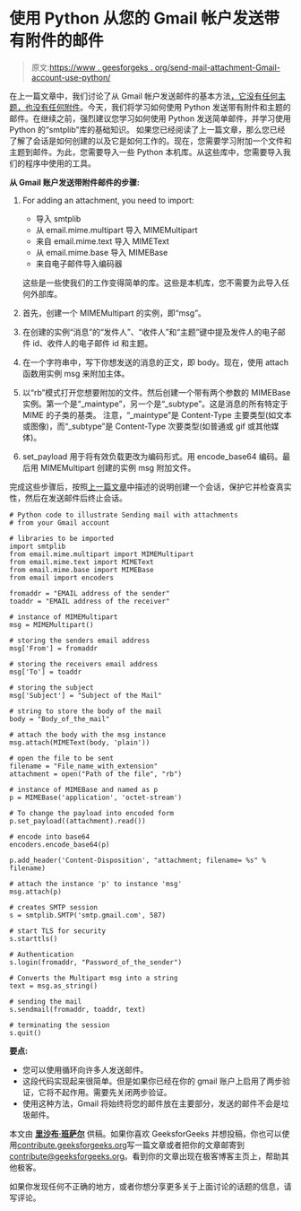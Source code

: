 # 使用 Python 从您的 Gmail 帐户发送带有附件的邮件

> 原文:[https://www . geesforgeks . org/send-mail-attachment-Gmail-account-use-python/](https://www.geeksforgeeks.org/send-mail-attachment-gmail-account-using-python/)

在上一篇文章中，我们讨论了从 Gmail 帐户发送邮件的基本方法[，它没有任何主题，也没有任何附件](https://www.geeksforgeeks.org/send-mail-gmail-account-using-python/)。今天，我们将学习如何使用 Python 发送带有附件和主题的邮件。在继续之前，强烈建议您学习如何使用 Python 发送简单邮件，并学习使用 Python 的“smtplib”库的基础知识。
如果您已经阅读了上一篇文章，那么您已经了解了会话是如何创建的以及它是如何工作的。现在，您需要学习附加一个文件和主题到邮件。为此，您需要导入一些 Python 本机库。从这些库中，您需要导入我们的程序中使用的工具。

**从 Gmail 账户发送带附件邮件的步骤:**

1.  For adding an attachment, you need to import:
    *   导入 smtplib
    *   从 email.mime.multipart 导入 MIMEMultipart
    *   来自 email.mime.text 导入 MIMEText
    *   从 email.mime.base 导入 MIMEBase
    *   来自电子邮件导入编码器

    这些是一些使我们的工作变得简单的库。这些是本机库，您不需要为此导入任何外部库。

2.  首先，创建一个 MIMEMultipart 的实例，即“msg”。
3.  在创建的实例“消息”的“发件人”、“收件人”和“主题”键中提及发件人的电子邮件 id、收件人的电子邮件 id 和主题。
4.  在一个字符串中，写下你想发送的消息的正文，即 body。现在，使用 attach 函数用实例 msg 来附加主体。
5.  以“rb”模式打开您想要附加的文件。然后创建一个带有两个参数的 MIMEBase 实例。第一个是“_maintype”，另一个是“_subtype”。这是消息的所有特定于 MIME 的子类的基类。
    注意，“_maintype”是 Content-Type 主要类型(如文本或图像)，而“_subtype”是 Content-Type 次要类型(如普通或 gif 或其他媒体)。
6.  set_payload 用于将有效负载更改为编码形式。用 encode_base64 编码。最后用 MIMEMultipart 创建的实例 msg 附加文件。

完成这些步骤后，按照[上一篇文章](https://www.geeksforgeeks.org/send-mail-gmail-account-using-python/)中描述的说明创建一个会话，保护它并检查真实性，然后在发送邮件后终止会话。

```
# Python code to illustrate Sending mail with attachments
# from your Gmail account 

# libraries to be imported
import smtplib
from email.mime.multipart import MIMEMultipart
from email.mime.text import MIMEText
from email.mime.base import MIMEBase
from email import encoders

fromaddr = "EMAIL address of the sender"
toaddr = "EMAIL address of the receiver"

# instance of MIMEMultipart
msg = MIMEMultipart()

# storing the senders email address  
msg['From'] = fromaddr

# storing the receivers email address 
msg['To'] = toaddr

# storing the subject 
msg['Subject'] = "Subject of the Mail"

# string to store the body of the mail
body = "Body_of_the_mail"

# attach the body with the msg instance
msg.attach(MIMEText(body, 'plain'))

# open the file to be sent 
filename = "File_name_with_extension"
attachment = open("Path of the file", "rb")

# instance of MIMEBase and named as p
p = MIMEBase('application', 'octet-stream')

# To change the payload into encoded form
p.set_payload((attachment).read())

# encode into base64
encoders.encode_base64(p)

p.add_header('Content-Disposition', "attachment; filename= %s" % filename)

# attach the instance 'p' to instance 'msg'
msg.attach(p)

# creates SMTP session
s = smtplib.SMTP('smtp.gmail.com', 587)

# start TLS for security
s.starttls()

# Authentication
s.login(fromaddr, "Password_of_the_sender")

# Converts the Multipart msg into a string
text = msg.as_string()

# sending the mail
s.sendmail(fromaddr, toaddr, text)

# terminating the session
s.quit()
```

 **要点:**

*   您可以使用循环向许多人发送邮件。
*   这段代码实现起来很简单。但是如果你已经在你的 gmail 账户上启用了两步验证，它将不起作用。需要先关闭两步验证。
*   使用这种方法，Gmail 将始终将您的邮件放在主要部分，发送的邮件不会是垃圾邮件。

本文由 **[里沙布·班萨尔](https://www.linkedin.com/in/rishabh-bansal-9b4b71108/)** 供稿。如果你喜欢 GeeksforGeeks 并想投稿，你也可以使用[contribute.geeksforgeeks.org](http://www.contribute.geeksforgeeks.org)写一篇文章或者把你的文章邮寄到 contribute@geeksforgeeks.org。看到你的文章出现在极客博客主页上，帮助其他极客。

如果你发现任何不正确的地方，或者你想分享更多关于上面讨论的话题的信息，请写评论。
